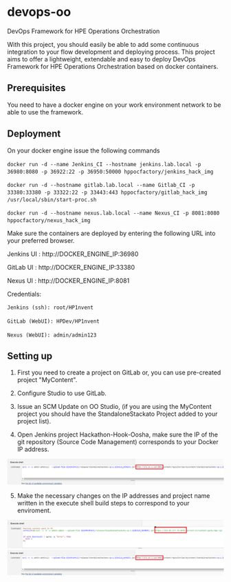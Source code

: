 # devops-oo

DevOps Framework for HPE Operations Orchestration

With this project, you should easily be able to add some continuous integration to your flow development and deploying process. This project aims to offer a lightweight, extendable and easy to deploy DevOps Framework for HPE Operations Orchestration based on docker containers.



## Prerequisites

You need to have a docker engine on your work environment network to be able to use the framework.



## Deployment

On your docker engine issue the following commands

`docker run -d --name Jenkins_CI --hostname jenkins.lab.local -p 36980:8080 -p 36922:22 -p 36950:50000 hppocfactory/jenkins_hack_img`

`docker run -d --hostname gitlab.lab.local --name Gitlab_CI -p 33380:33380 -p 33322:22 -p 33443:443 hppocfactory/gitlab_hack_img /usr/local/sbin/start-proc.sh`

`docker run -d --hostname nexus.lab.local --name Nexus_CI -p 8081:8080 hppocfactory/nexus_hack_img`

 Make sure the containers are deployed by entering the following URL into your preferred browser.
 
 Jenkins UI : http://DOCKER_ENGINE_IP:36980 
 
 GitLab UI : http://DOCKER_ENGINE_IP:33380
 
 Nexus UI : http://DOCKER_ENGINE_IP:8081
 
 Credentials:
 
	Jenkins (ssh): root/HP1nvent
	
	GitLab (WebUI): HPDev/HP1nvent
	
	Nexus (WebUI): admin/admin123
	
 
## Setting up

1)	First you need to create a project on GitLab or, you can use pre-created project "MyContent".

2)	Configure Studio to use GitLab.

3)	Issue an SCM Update on OO Studio, (if you are using the MyContent project you should have the StandaloneStackato Project added to your project list).

4)	Open Jenkins project Hackathon-Hook-Oosha, make sure the IP of the git repository (Source Code Management) corresponds to your Docker IP address.

<img src="https://github.com/mbettan/devops-oo/blob/master/img/nexus.png" />

5)	Make the necessary changes on the IP addresses and project name written in the execute shell build steps to correspond to your enviroment.
      	  
<img src="https://github.com/mbettan/devops-oo/blob/master/img/ooprint.png"/>


<img src="https://github.com/mbettan/devops-oo/blob/master/img/nexus.png" />